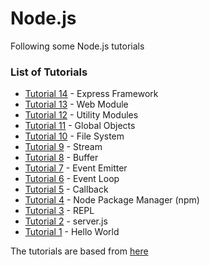 # Node.js

Following some Node.js tutorials
### List of Tutorials
* [Tutorial 14](Tutorial14/#tutorial-14) - Express Framework
* [Tutorial 13](Tutorial13/#tutorial-13) - Web Module
* [Tutorial 12](Tutorial12/#tutorial-12) - Utility Modules
* [Tutorial 11](Tutorial11/#tutorial-11) - Global Objects
* [Tutorial 10](Tutorial10/#tutorial-10) - File System
* [Tutorial 9](Tutorial09/#tutorial-9) - Stream
* [Tutorial 8](Tutorial08/#tutorial-8) - Buffer
* [Tutorial 7](Tutorial07/#tutorial-7) - Event Emitter
* [Tutorial 6](Tutorial06/#tutorial-6) - Event Loop
* [Tutorial 5](Tutorial05/#tutorial-5) - Callback 
* [Tutorial 4](Tutorial04/#tutorial-4) - Node Package Manager (npm)
* [Tutorial 3](Tutorial03/#tutorial-3) - REPL
* [Tutorial 2](Tutorial02/#tutorial-2) - server.js
* [Tutorial 1](Tutorial01/#tutorial-1) - Hello World


The tutorials are based from [here](http://www.tutorialspoint.com/nodejs/index.htm)
